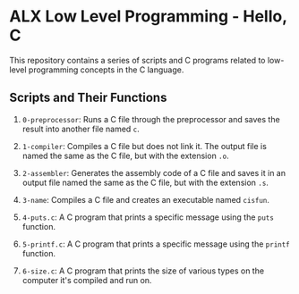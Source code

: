 # ALX Low Level Programming - Hello, C

This repository contains a series of scripts and C programs related to low-level programming concepts in the C language.

## Scripts and Their Functions

1. `0-preprocessor`: Runs a C file through the preprocessor and saves the result into another file named `c`.

2. `1-compiler`: Compiles a C file but does not link it. The output file is named the same as the C file, but with the extension `.o`.

3. `2-assembler`: Generates the assembly code of a C file and saves it in an output file named the same as the C file, but with the extension `.s`.

4. `3-name`: Compiles a C file and creates an executable named `cisfun`.

5. `4-puts.c`: A C program that prints a specific message using the `puts` function.

6. `5-printf.c`: A C program that prints a specific message using the `printf` function.

7. `6-size.c`: A C program that prints the size of various types on the computer it's compiled and run on.

